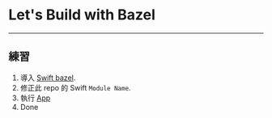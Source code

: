 # Let's Build with Bazel

---

## 練習

 1. 導入 [Swift bazel](https://github.com/cgrindel/swift_bazel).
 2. 修正此 repo 的 Swift `Module Name`.
 3. 執行 [App](Slide/BUILD#L96)
 4. Done
